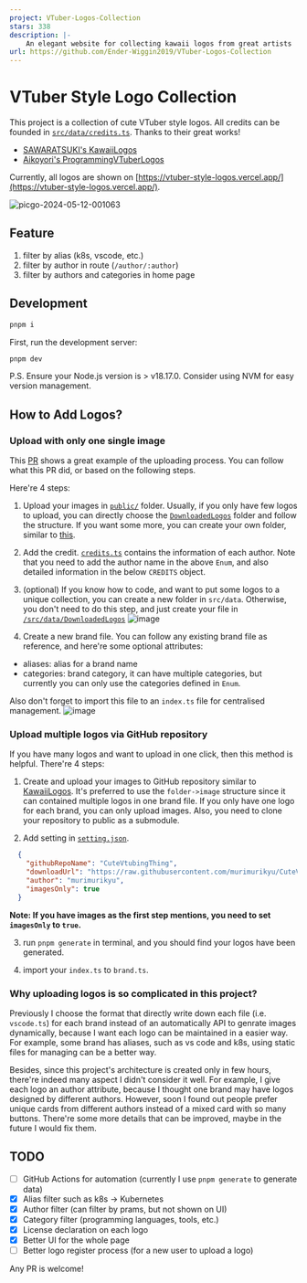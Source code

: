 ```yaml
---
project: VTuber-Logos-Collection
stars: 338
description: |-
    An elegant website for collecting kawaii logos from great artists
url: https://github.com/Ender-Wiggin2019/VTuber-Logos-Collection
---
```


# VTuber Style Logo Collection

This project is a collection of cute VTuber style logos. All credits can be founded in [`src/data/credits.ts`](https://github.com/Ender-Wiggin2019/VTuber-Logos-Collection/blob/main/src/data/credits.ts). Thanks to their great works!

- [SAWARATSUKI's KawaiiLogos](https://github.com/SAWARATSUKI/KawaiiLogos)
- [Aikoyori's ProgrammingVTuberLogos](https://github.com/Aikoyori/ProgrammingVTuberLogos)

Currently, all logos are shown on [https://vtuber-style-logos.vercel.app/](https://vtuber-style-logos.vercel.app/).

![picgo-2024-05-12-001063](https://github.com/Ender-Wiggin2019/VTuber-Logos-Collection/assets/49976407/ce7afc00-c040-4dde-b766-37e04bb7577b)

## Feature

1. filter by alias (k8s, vscode, etc.)
2. filter by author in route (`/author/:author`)
3. filter by authors and categories in home page

## Development

```bash
pnpm i
```

First, run the development server:

```bash
pnpm dev
```

P.S. Ensure your Node.js version is > v18.17.0. Consider using NVM for easy version management.


## How to Add Logos?

### Upload with only one single image

This [PR](https://github.com/Ender-Wiggin2019/VTuber-Logos-Collection/pull/28/files) shows a great example of the uploading process. You can follow what this PR did, or based on the following steps.

Here're 4 steps:

1. Upload your images in [`public/`](https://github.com/Ender-Wiggin2019/VTuber-Logos-Collection/tree/main/public) folder. Usually, if you only have few logos to upload, you can directly choose the [`DownloadedLogos`](https://github.com/Ender-Wiggin2019/VTuber-Logos-Collection/tree/main/public/DownloadedLogos) folder and follow the structure. If you want some more, you can create your own folder, similar to [this](https://github.com/Ender-Wiggin2019/VTuber-Logos-Collection/tree/main/public/VtuberLogos/LinuxMint).

2. Add the credit. [`credits.ts`](https://github.com/Ender-Wiggin2019/VTuber-Logos-Collection/blob/main/src/data/credits.ts) contains the information of each author. Note that you need to add the author name in the above `Enum`, and also detailed information in the below `CREDITS` object.

3. (optional) If you know how to code, and want to put some logos to a unique collection, you can create a new folder in `src/data`. Otherwise, you don't need to do this step, and just create your file in [`/src/data/DownloadedLogos`](https://github.com/Ender-Wiggin2019/VTuber-Logos-Collection/tree/main/src/data/DownloadedLogos)
![image](https://github.com/Ender-Wiggin2019/VTuber-Logos-Collection/assets/49976407/420c2613-bd1f-4d3b-8978-8da6acad9e5f)

4. Create a new brand file. You can follow any existing brand file as reference, and here're some optional attributes:
- aliases: alias for a brand name
- categories: brand category, it can have multiple categories, but currently you can only use the categories defined in `Enum`.

Also don't forget to import this file to an `index.ts` file for centralised management.
![image](https://github.com/Ender-Wiggin2019/VTuber-Logos-Collection/assets/49976407/d2737afa-3e9f-416b-a172-a44608fc7531)

### Upload multiple logos via GitHub repository

If you have many logos and want to upload in one click, then this method is helpful. There're 4 steps:

1. Create and upload your images to GitHub repository similar to [KawaiiLogos](https://github.com/SAWARATSUKI/KawaiiLogos). It's preferred to use the `folder->image` structure since it can contained multiple logos in one brand file. If you only have one logo for each brand, you can only upload images. Also, you need to clone your repository to public as a submodule.

2. Add setting in [`setting.json`](https://github.com/Ender-Wiggin2019/VTuber-Logos-Collection/blob/main/generate/config/setting.json).
```json
  {
    "githubRepoName": "CuteVtubingThing",
    "downloadUrl": "https://raw.githubusercontent.com/murimurikyu/CuteVtubingThing/main/",
    "author": "murimurikyu",
    "imagesOnly": true
  }
```
**Note: If you have images as the first step mentions, you need to set `imagesOnly` to `true`.**

3. run `pnpm generate` in terminal, and you should find your logos have been generated.

4. import your `index.ts` to `brand.ts`.

### Why uploading logos is so complicated in this project?

Previously I choose the format that directly write down each file (i.e. `vscode.ts`) for each brand instead of an automatically API to genrate images dynamically, because I want each logo can be maintained in a easier way. For example, some brand has aliases, such as vs code and k8s, using static files for managing can be a better way.

Besides, since this project's architecture is created only in few hours, there're indeed many aspect I didn't consider it well. For example, I give each logo an author attribute, because I thought one brand may have logos designed by different authors. However, soon I found out people prefer unique cards from different authors instead of a mixed card with so many buttons. There're some more details that can be improved, maybe in the future I would fix them.

## TODO

- [ ] GitHub Actions for automation (currently I use `pnpm generate` to generate data)
- [X] Alias filter such as k8s -> Kubernetes
- [X] Author filter (can filter by prams, but not shown on UI)
- [X] Category filter (programming languages, tools, etc.)
- [X] License declaration on each logo
- [X] Better UI for the whole page
- [ ] Better logo register process (for a new user to upload a logo)

Any PR is welcome!

